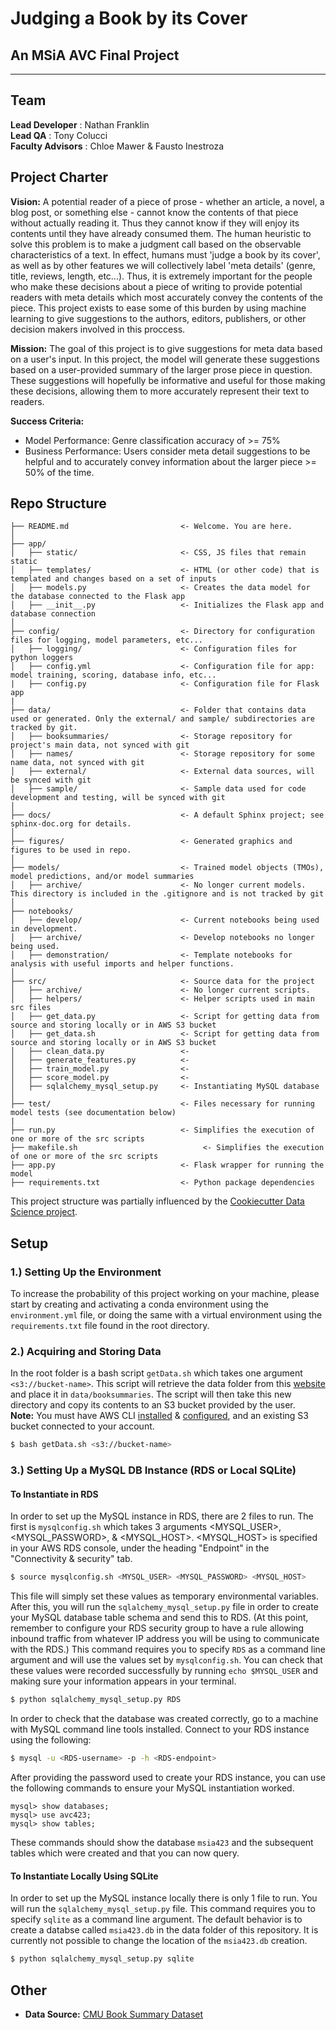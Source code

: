 # Judging a Book by its Cover
## An MSiA AVC Final Project
---
## Team
**Lead Developer** : Nathan Franklin  
**Lead QA** : Tony Colucci  
**Faculty Advisors** : Chloe Mawer & Fausto Inestroza  

## Project Charter

**Vision:** 
A potential reader of a piece of prose - whether an article, a novel, a blog post, or something else - cannot know the contents of that piece without actually reading it. Thus they cannot know if they will enjoy its contents until they have already consumed them. The human heuristic to solve this problem is to make a judgment call based on the observable characteristics of a text. In effect, humans must 'judge a book by its cover', as well as by other features we will collectively label 'meta details' (genre, title, reviews, length, etc...). Thus, it is extremely important for the people who make these decisions about a piece of writing to provide potential readers with meta details which most accurately convey the contents of the piece. This project exists to ease some of this burden by using machine learning to give suggestions to the authors, editors, publishers, or other decision makers involved in this proccess.

**Mission:** 
The goal of this project is to give suggestions for meta data based on a user's input. In this project, the model will generate these suggestions based on a user-provided summary of the larger prose piece in question. These suggestions will hopefully be informative and useful for those making these decisions, allowing them to more accurately represent their text to readers.

**Success Criteria:** 
* Model Performance: Genre classification accuracy of >= 75% 
* Business Performance:  Users consider meta detail suggestions to be helpful and to accurately convey information about the larger piece >= 50% of the time.

## Repo Structure

```
├── README.md                         <- Welcome. You are here.
│
├── app/
│   ├── static/                       <- CSS, JS files that remain static 
│   ├── templates/                    <- HTML (or other code) that is templated and changes based on a set of inputs
│   ├── models.py                     <- Creates the data model for the database connected to the Flask app 
│   ├── __init__.py                   <- Initializes the Flask app and database connection
│
├── config/                           <- Directory for configuration files for logging, model parameters, etc...
│   ├── logging/                      <- Configuration files for python loggers
│   ├── config.yml                    <- Configuration file for app: model training, scoring, database info, etc...
|   ├── config.py                     <- Configuration file for Flask app
|
├── data/                             <- Folder that contains data used or generated. Only the external/ and sample/ subdirectories are tracked by git. 
│   ├── booksummaries/                <- Storage repository for project's main data, not synced with git
│   ├── names/                        <- Storage repository for some name data, not synced with git
│   ├── external/                     <- External data sources, will be synced with git
│   ├── sample/                       <- Sample data used for code development and testing, will be synced with git
│
├── docs/                             <- A default Sphinx project; see sphinx-doc.org for details.
│
├── figures/                          <- Generated graphics and figures to be used in repo.
│
├── models/                           <- Trained model objects (TMOs), model predictions, and/or model summaries
│   ├── archive/                      <- No longer current models. This directory is included in the .gitignore and is not tracked by git
│
├── notebooks/
│   ├── develop/                      <- Current notebooks being used in development.
│   ├── archive/                      <- Develop notebooks no longer being used.
│   ├── demonstration/                <- Template notebooks for analysis with useful imports and helper functions. 
│
├── src/                              <- Source data for the project 
│   ├── archive/                      <- No longer current scripts.
│   ├── helpers/                      <- Helper scripts used in main src files 
│   ├── get_data.py                   <- Script for getting data from source and storing locally or in AWS S3 bucket
│   ├── get_data.sh                   <- Script for getting data from source and storing locally or in AWS S3 bucket
│   ├── clean_data.py                 <- 
│   ├── generate_features.py          <-  
│   ├── train_model.py                <-  
│   ├── score_model.py                <- 
│   ├── sqlalchemy_mysql_setup.py     <- Instantiating MySQL database 
│
├── test/                             <- Files necessary for running model tests (see documentation below) 
|
├── run.py                            <- Simplifies the execution of one or more of the src scripts 
├── makefile.sh                            <- Simplifies the execution of one or more of the src scripts
├── app.py                            <- Flask wrapper for running the model 
├── requirements.txt                  <- Python package dependencies 
```
This project structure was partially influenced by the [Cookiecutter Data Science project](https://drivendata.github.io/cookiecutter-data-science/).

## Setup

### 1.) Setting Up the Environment
To increase the probability of this project working on your machine, please start by creating and activating a conda environment using the `environment.yml` file, or doing the same with a virtual environment using the `requirements.txt` file found in the root directory.  

### 2.) Acquiring and Storing Data
In the root folder is a bash script `getData.sh` which takes one argument `<s3://bucket-name>`. This script will retrieve the data folder from this [website](http://www.cs.cmu.edu/~dbamman/booksummaries.html) and place it in `data/booksummaries`. The script will then take this new directory and copy its contents to an S3 bucket provided by the user.  
**Note:** You must have AWS CLI [installed](https://docs.aws.amazon.com/cli/latest/userguide/cli-chap-install.html) & [configured](https://docs.aws.amazon.com/cli/latest/userguide/cli-chap-configure.html), and an existing S3 bucket connected to your account.

```bash
$ bash getData.sh <s3://bucket-name>
```

### 3.) Setting Up a MySQL DB Instance (RDS or Local SQLite)
#### To Instantiate in RDS
In order to set up the MySQL instance in RDS, there are 2 files to run. The first is `mysqlconfig.sh` which takes 3 arguments <MYSQL_USER>, <MYSQL_PASSWORD>, & <MYSQL_HOST>. <MYSQL_HOST> is specified in your AWS RDS console, under the heading "Endpoint" in the "Connectivity & security" tab. 
```bash
$ source mysqlconfig.sh <MYSQL_USER> <MYSQL_PASSWORD> <MYSQL_HOST>
```
This file will simply set these values as temporary environmental variables.
After this, you will run the `sqlalchemy_mysql_setup.py` file in order to create your MySQL database table schema and send this to RDS. (At this point, remember to configure your RDS security group to have a rule allowing inbound traffic from whatever IP address you will be using to communicate with the RDS.) This command requires you to specify `RDS` as a command line argument and will use the values set by `mysqlconfig.sh`. You can check that these values were recorded successfully by running `echo $MYSQL_USER` and making sure your information appears in your terminal.

```bash
$ python sqlalchemy_mysql_setup.py RDS
```

In order to check that the database was created correctly, go to a machine with MySQL command line tools installed. Connect to your RDS instance using the following:
``` bash
$ mysql -u <RDS-username> -p -h <RDS-endpoint>
```
After providing the password used to create your RDS instance, you can use the following commands to ensure your MySQL instantiation worked. 
```
mysql> show databases;
mysql> use avc423;
mysql> show tables;
```
These commands should show the database `msia423` and the subsequent tables which were created and that you can now query.

#### To Instantiate Locally Using SQLite

In order to set up the MySQL instance locally there is only 1 file to run.
You will run the `sqlalchemy_mysql_setup.py` file. This command requires you to specify `sqlite` as a command line argument. The default behavior is to create a databse called `msia423.db` in the data folder of this repository. It is currently not possible to change the location of the `msia423.db` creation.

```bash
$ python sqlalchemy_mysql_setup.py sqlite
```


## Other
* **Data Source:** [CMU Book Summary Dataset](http://www.cs.cmu.edu/~dbamman/booksummaries.html)








